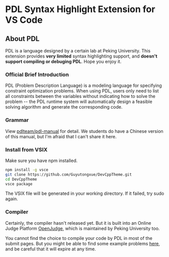 # PDL Syntax Highlight Extension for VS Code

## About PDL

PDL is a language designed by a certain lab at Peking University. This extension provides **very limited** syntax highlighting support, and **doesn't support compiling or debuging PDL**. Hope you enjoy it.

### Official Brief Introduction

PDL (Problem Description Language) is a modeling language for specifying constraint optimization problems. When using PDL, users only need to list all constraints between the variables without indicating how to solve the problem -- the PDL runtime system will automatically design a feasible solving algorithm and generate the corresponding code.

### Grammar

View [pdlteam/pdl-manual](https://github.com/pdlteam/pdl-manual) for detail. We students do have a Chinese version of this manual, but I'm afraid that I can't share it here. 

### Install from VSIX

Make sure you have npm installed.

```bash
npm install -g vsce
git clone https://github.com/Guyutongxue/DevCppTheme.git
cd DevCppTheme
vsce package
```

The VSIX file will be generated in your working directory. If it failed, try sudo again.

### Compiler

Certainly, the compiler hasn't released yet. But it is built into an Online Judge Platform [OpenJudge](http://openjudge.cn), which is maintained by Peking University too.

You cannot find the choice to compile your code by PDL in most of the submit pages. But you might be able to find some example problems [here](http://pdl.openjudge.cn/), and be careful that it will expire at any time.
